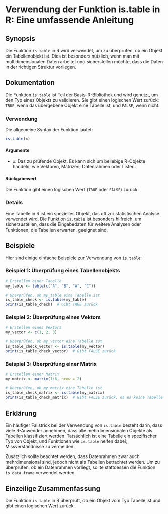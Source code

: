 <!--
Meta Description: # Verwendung der Funktion is.table in R: Eine umfassende Anleitung ## Synopsis Die Funktion `is.table` in R wird verwendet, um zu überprüfen, ob ein O...
Meta Keywords: table, ist, die, tabelle, funktion
-->

# Verwendung der Funktion is.table in R: Eine umfassende Anleitung

## Synopsis
Die Funktion `is.table` in R wird verwendet, um zu überprüfen, ob ein Objekt ein Tabellenobjekt ist. Dies ist besonders nützlich, wenn man mit multidimensionalen Daten arbeitet und sicherstellen möchte, dass die Daten in der richtigen Struktur vorliegen.

## Dokumentation
Die Funktion `is.table` ist Teil der Basis-R-Bibliothek und wird genutzt, um den Typ eines Objekts zu validieren. Sie gibt einen logischen Wert zurück: `TRUE`, wenn das übergebene Objekt eine Tabelle ist, und `FALSE`, wenn nicht.

### Verwendung
Die allgemeine Syntax der Funktion lautet:

```R
is.table(x)
```

#### Argumente
- `x`: Das zu prüfende Objekt. Es kann sich um beliebige R-Objekte handeln, wie Vektoren, Matrizen, Datenrahmen oder Listen.

#### Rückgabewert
Die Funktion gibt einen logischen Wert (`TRUE` oder `FALSE`) zurück.

### Details
Eine Tabelle in R ist ein spezielles Objekt, das oft zur statistischen Analyse verwendet wird. Die Funktion `is.table` ist besonders hilfreich, um sicherzustellen, dass die Eingabedaten für weitere Analysen oder Funktionen, die Tabellen erwarten, geeignet sind.

## Beispiele
Hier sind einige einfache Beispiele zur Verwendung von `is.table`:

### Beispiel 1: Überprüfung eines Tabellenobjekts
```R
# Erstellen einer Tabelle
my_table <- table(c("A", "B", "A", "C"))

# Überprüfen, ob my_table eine Tabelle ist
is_table_check <- is.table(my_table)
print(is_table_check)  # Gibt TRUE zurück
```

### Beispiel 2: Überprüfung eines Vektors
```R
# Erstellen eines Vektors
my_vector <- c(1, 2, 3)

# Überprüfen, ob my_vector eine Tabelle ist
is_table_check_vector <- is.table(my_vector)
print(is_table_check_vector)  # Gibt FALSE zurück
```

### Beispiel 3: Überprüfung einer Matrix
```R
# Erstellen einer Matrix
my_matrix <- matrix(1:6, nrow = 2)

# Überprüfen, ob my_matrix eine Tabelle ist
is_table_check_matrix <- is.table(my_matrix)
print(is_table_check_matrix)  # Gibt FALSE zurück, da es keine Tabelle ist
```

## Erklärung
Ein häufiger Fallstrick bei der Verwendung von `is.table` besteht darin, dass viele R-Anwender annehmen, dass alle mehrdimensionalen Objekte als Tabellen klassifiziert werden. Tatsächlich ist eine Tabelle ein spezifischer Typ von Objekt, und Funktionen wie `is.table` helfen dabei, Missverständnisse zu vermeiden.

Zusätzlich sollte beachtet werden, dass Datenrahmen zwar auch mehrdimensional sind, jedoch nicht als Tabellen betrachtet werden. Um zu überprüfen, ob ein Datenrahmen vorliegt, sollte stattdessen die Funktion `is.data.frame` verwendet werden.

## Einzeilige Zusammenfassung
Die Funktion `is.table` in R überprüft, ob ein Objekt vom Typ Tabelle ist und gibt einen logischen Wert zurück.